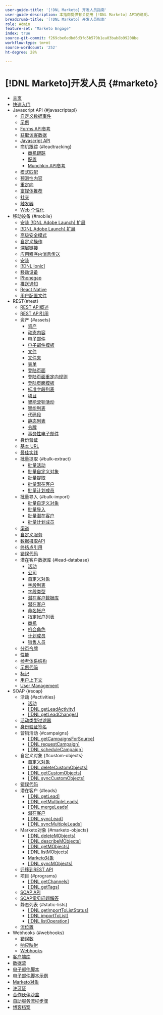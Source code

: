 ```yaml
---
user-guide-title: '[!DNL Marketo] 开发人员指南'
user-guide-description: 本指南提供有关使用 [!DNL Marketo] API的说明。
breadcrumb-title: '[!DNL Marketo] 开发人员指南'
role: Admin
feature-set: "Marketo Engage"
index: true
source-git-commit: f269cbe6edbd6d3fd5b579b1ea03bab8b99208be
workflow-type: tm+mt
source-wordcount: '252'
ht-degree: 28%

---
```



# [!DNL Marketo]开发人员 {#marketo}

- [主页](home.md)
- [快速入门](getting-started.md)
- Javascript API {#javascriptapi}
   - [自定义数据事件](javascript-api/custom-data-events.md)
   - [示例](javascript-api/examples.md)
   - [Forms API参考](javascript-api/forms-api-reference.md)
   - [获取访客数据](javascript-api/get-visitor-data.md)
   - [Javascript API](javascript-api/javascript-api.md)
   - 商机跟踪 {#leadtracking}
      - [商机跟踪](javascript-api/lead-tracking.md)
      - [配置](javascript-api/configuration.md)
      - [Munchkin API参考](javascript-api/api-reference.md)
   - [模式匹配](javascript-api/pattern-match.md)
   - [预测性内容](javascript-api/predictive-content.md)
   - [重定向](javascript-api/redirect.md)
   - [富媒体推荐](javascript-api/rich-media-recommendation.md)
   - [社交](javascript-api/social.md)
   - [触发器](javascript-api/triggers.md)
   - [Web 个性化](javascript-api/web-personalization.md)
- 移动设备 {#mobile}
   - [安装 [!DNL Adobe Launch] 扩展](mobile/adobe-launch-extension-installation.md)
   - [[!DNL Adobe Launch] 扩展](mobile/adobe-launch-extension.md)
   - [高级安全模式](mobile/advanced-security-access-mode.md)
   - [自定义操作](mobile/custom-actions.md)
   - [深层链接](mobile/enabling-deep-links-in-your-app.md)
   - [应用程序内消息传送](mobile/in-app-messages.md)
   - [安装](mobile/installation.md)
   - [[!DNL Ionic]](mobile/ionic.md)
   - [移动设备](mobile/mobile.md)
   - [Phonegap](mobile/phonegap.md)
   - [推送通知](mobile/push-notifications.md)
   - [React Native](mobile/react-native.md)
   - [用户配置文件](mobile/user-profiles.md)
- REST{#rest}
   - [REST API概述](rest-api/rest-api.md)
   - [REST API引用](https://developer.adobe.com/marketo-apis/)
   - 资产 {#assets}
      - [资产](rest-api/assets.md)
      - [动态内容](rest-api/dynamic-content.md)
      - [电子邮件](rest-api/emails.md)
      - [电子邮件模板](rest-api/email-templates.md)
      - [文件](rest-api/files.md)
      - [文件夹](rest-api/folders.md)
      - [表单](rest-api/forms.md)
      - [登陆页面](rest-api/landing-pages.md)
      - [登陆页面重定向规则](rest-api/landing-page-redirect-rules.md)
      - [登陆页面模板](rest-api/landing-page-templates.md)
      - [标准字段列表](rest-api/list-of-standard-fields.md)
      - [项目](rest-api/programs.md)
      - [智能营销活动](rest-api/smart-campaigns.md)
      - [智能列表](rest-api/smart-lists.md)
      - [代码段](rest-api/snippets.md)
      - [静态列表](rest-api/static-lists.md)
      - [令牌](rest-api/tokens.md)
      - [事务性电子邮件](rest-api/transactional-email.md)
   - [身份验证](rest-api/authentication.md)
   - [基本 URL](rest-api/base-url.md)
   - [最佳实践](rest-api/marketo-integration-best-practices.md)
   - 批量提取 {#bulk-extract}
      - [批量活动](rest-api/bulk-activity-extract.md)
      - [批量自定义对象](rest-api/bulk-custom-object-extract.md)
      - [批量提取](rest-api/bulk-extract.md)
      - [批量潜在客户](rest-api/bulk-lead-extract.md)
      - [批量计划成员](rest-api/bulk-program-member-extract.md)
   - 批量导入 {#bulk-import}
      - [批量自定义对象](rest-api/bulk-custom-object-import.md)
      - [批量导入](rest-api/bulk-import.md)
      - [批量潜在客户](rest-api/bulk-lead-import.md)
      - [批量计划成员](rest-api/bulk-program-member-import.md)
   - [渠道](rest-api/channels.md)
   - [自定义服务](rest-api/custom-services.md)
   - [数据摄取API](rest-api/data-ingestion.md)
   - [终结点引用](rest-api/endpoint-reference.md)
   - [错误代码](rest-api/error-codes.md)
   - 潜在客户数据库 {#lead-database}
      - [活动](rest-api/activities.md)
      - [公司](rest-api/companies.md)
      - [自定义对象](rest-api/custom-objects.md)
      - [字段列表](rest-api/fields.md)
      - [字段类型](rest-api/field-types.md)
      - [潜在客户数据库](rest-api/lead-database.md)
      - [潜在客户](rest-api/leads.md)
      - [命名帐户](rest-api/named-accounts.md)
      - [指定帐户列表](rest-api/named-account-lists.md)
      - [商机](rest-api/opportunities.md)
      - [机会角色](rest-api/opportunity-roles.md)
      - [计划成员](rest-api/program-members.md)
      - [销售人员](rest-api/sales-persons.md)
   - [分页令牌](rest-api/paging-tokens.md)
   - [性能](rest-api/performance.md)
   - [参考体系结构](rest-api/reference-architectures.md)
   - [示例代码](https://github.com/Marketo/REST-Sample-Code)
   - [标记](rest-api/tags.md)
   - [用户上下文](rest-api/user-context.md)
   - [User Management](rest-api/user-management.md)
- SOAP {#soap}
   - 活动 {#activities}
      - [活动](soap-api/activities.md)
      - [[!DNL getLeadActivity]](soap-api/getleadactivity.md)
      - [[!DNL getLeadChanges]](soap-api/getleadchanges.md)
   - [活动类型过滤器](soap-api/activity-type-filters.md)
   - [身份验证签名](soap-api/authentication-signature.md)
   - 营销活动 {#campaigns}
      - [[!DNL getCampaignsForSource]](soap-api/getcampaignsforsource.md)
      - [[!DNL requestCampaign]](soap-api/requestcampaign.md)
      - [[!DNL scheduleCampaign]](soap-api/schedulecampaign.md)
   - 自定义对象 {#custom-objects}
      - [自定义对象](soap-api/custom-objects.md)
      - [[!DNL deleteCustomObjects]](soap-api/deletecustomobjects.md)
      - [[!DNL getCustomObjects]](soap-api/getcustomobjects.md)
      - [[!DNL syncCustomObjects]](soap-api/synccustomobjects.md)
   - [错误代码](soap-api/error-codes.md)
   - 潜在客户 {#leads}
      - [[!DNL getLead]](soap-api/getlead.md)
      - [[!DNL getMultipleLeads]](soap-api/getmultipleleads.md)
      - [[!DNL mergeLeads]](soap-api/mergeleads.md)
      - [潜在客户](soap-api/leads.md)
      - [[!DNL syncLead]](soap-api/synclead.md)
      - [[!DNL syncMultipleLeads]](soap-api/syncmultipleleads.md)
   - Marketo对象 {#marketo-objects}
      - [[!DNL deleteMObjects]](soap-api/deletemobjects.md)
      - [[!DNL describeMObjects]](soap-api/describemobject.md)
      - [[!DNL getMObjects]](soap-api/getmobjects.md)
      - [[!DNL listMObjects]](soap-api/listmobjects.md)
      - [Marketo对象](soap-api/marketo-objects.md)
      - [[!DNL syncMObjects]](soap-api/syncmobjects.md)
   - [迁移到REST API](soap-api/migration.md)
   - 项目 {#programs}
      - [[!DNL getChannels]](soap-api/getchannels.md)
      - [[!DNL getTags]](soap-api/gettags.md)
   - [SOAP API](soap-api/soap-api.md)
   - [SOAP常见问题解答](soap-api/soap-faq.md)
   - 静态列表 {#static-lists}
      - [[!DNL getImportToListStatus]](soap-api/getimporttoliststatus.md)
      - [[!DNL importToList]](soap-api/importtolist.md)
      - [[!DNL listOperation]](soap-api/listoperation.md)
   - [流位置](soap-api/stream-position.md)
- Webhooks {#webhooks}
   - [错误数](webhooks/errors.md)
   - [响应映射](webhooks/response-mappings.md)
   - [Webhooks](webhooks/webhooks.md)
- [客户端库](https://github.com/Marketo/Community-Supported-Client-Libraries)
- [数据流](https://developer.adobe.com/events/docs/guides/using/marketo/marketo-data-streams)
- [电子邮件脚本](email-scripting.md)
- [电子邮件脚本示例](examples.md)
- [Marketo对象](marketo-objects.md)
- [许可证](api-license.md)
- [合作伙伴沙盒](partner-sandbox.md)
- [自助服务流程步骤](self-service-flow-steps.md)
- [博客档案](blog.md)
